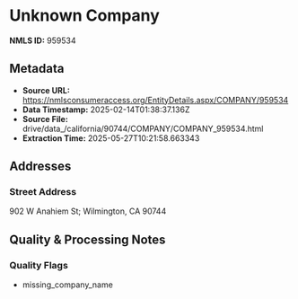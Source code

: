 # Unknown Company

**NMLS ID:** 959534

## Metadata
- **Source URL:** https://nmlsconsumeraccess.org/EntityDetails.aspx/COMPANY/959534
- **Data Timestamp:** 2025-02-14T01:38:37.136Z
- **Source File:** drive/data_/california/90744/COMPANY/COMPANY_959534.html
- **Extraction Time:** 2025-05-27T10:21:58.663343

## Addresses
### Street Address
902 W Anahiem St; Wilmington, CA 90744

## Quality & Processing Notes
### Quality Flags
- missing_company_name
